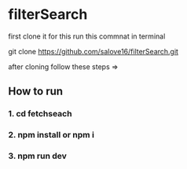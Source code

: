 # filterSearch
first clone it for this run this commnat in terminal 

git clone https://github.com/salove16/filterSearch.git

after cloning follow these steps =>

## How to run

### 1. cd fetchseach
### 2. npm install or npm i
### 3. npm run dev